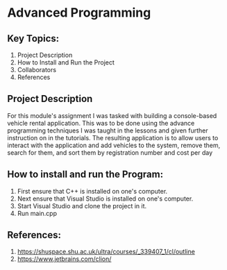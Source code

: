 # Advanced Programming

## Key Topics:

1. Project Description  
2. How to Install and Run the Project
3. Collaborators
4. References

## Project Description

For this module's assignment I was tasked with building a console-based vehicle rental application. This was to be done using the advance programming techniques I was taught in the lessons and given further instruction on in the tutorials. The resulting application is to allow users to interact with the application and add vehicles to the system, remove them, search for them, and sort them by registration number and cost per day

## How to install and run the Program:

1. First ensure that C++ is installed on one's computer. 
2. Next ensure that Visual Studio is installed on one's computer.
3. Start Visual Studio and clone the project in it.
4. Run main.cpp

## References: 

1. https://shuspace.shu.ac.uk/ultra/courses/_339407_1/cl/outline
2. https://www.jetbrains.com/clion/
